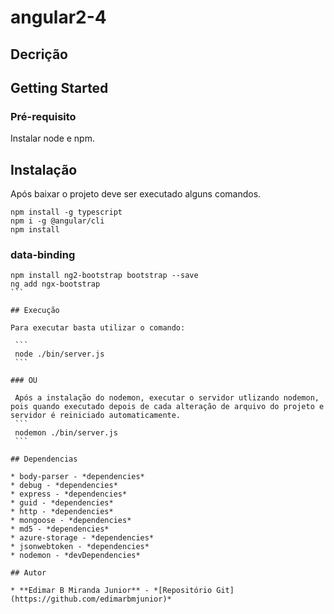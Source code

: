 # angular2-4

## Decrição

## Getting Started

### Pré-requisito

Instalar node e npm.

## Instalação

Após baixar o projeto deve ser executado alguns comandos.

 ```
 npm install -g typescript
 npm i -g @angular/cli
 npm install
 ```

### data-binding
````
npm install ng2-bootstrap bootstrap --save
ng add ngx-bootstrap
```

## Execução

Para executar basta utilizar o comando:

 ```
 node ./bin/server.js
 ```

### OU

 Após a instalação do nodemon, executar o servidor utlizando nodemon, pois quando executado depois de cada alteração de arquivo do projeto e servidor é reiniciado automaticamente.
 ```
 nodemon ./bin/server.js
 ```

## Dependencias

* body-parser - *dependencies*
* debug - *dependencies*
* express - *dependencies*
* guid - *dependencies*
* http - *dependencies*
* mongoose - *dependencies*
* md5 - *dependencies*
* azure-storage - *dependencies*
* jsonwebtoken - *dependencies*
* nodemon - *devDependencies*

## Autor

* **Edimar B Miranda Junior** - *[Repositório Git](https://github.com/edimarbmjunior)*